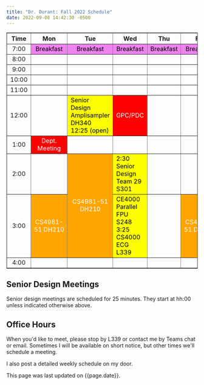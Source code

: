 ```yaml
---
title: "Dr. Durant: Fall 2022 Schedule"
date: 2022-09-08 14:42:30 -0500
---
```


<style type="text/css">
td        { text-align: center;                      }
td.am     { background-color: red;     color: white; }
td.ce4000 { background-color: yellow;  color: black; text-align: left; }
td.cs4981 { background-color: orange;  color: white; }
td.lunch  { background-color: violet;  color: black; }
</style>

<div align="center">
<table border>
<tr><th>Time</th>       <th>Mon</th>                                    <th>Tue</th>                                                                <th>Wed</th>                                                                <th>Thu</th>                        <th>Fri</th>                                    </tr>
<tr><td>7:00</td>       <td class="lunch">Breakfast</td>                <td class="lunch">Breakfast</td>                                            <td class="lunch">Breakfast</td>                                            <td class="lunch">Breakfast</td>    <td class="lunch">Breakfast</td>                </tr>
<tr><td>8:00</td>       <td>&nbsp;</td>                                 <td>&nbsp;</td>                                                             <td>&nbsp;</td>                                                             <td>&nbsp;</td>                     <td>&nbsp;</td>                                 </tr>
<tr><td>9:00</td>       <td>&nbsp;</td>                                 <td>&nbsp;</td>                                                             <td>&nbsp;</td>                                                             <td>&nbsp;</td>                     <td>&nbsp;</td>                                 </tr>
<tr><td>10:00</td>      <td>&nbsp;</td>                                 <td>&nbsp;</td>                                                             <td>&nbsp;</td>                                                             <td>&nbsp;</td>                     <td>&nbsp;</td>                                 </tr>
<tr><td>11:00</td>      <td>&nbsp;</td>                                 <td>&nbsp;</td>                                                             <td>&nbsp;</td>                                                             <td>&nbsp;</td>                     <td>&nbsp;</td>                                 </tr>
<tr><td>12:00</td>      <td>&nbsp;</td>                                 <td class="ce4000">Senior Design Amplisampler DH340<br/>12:25 (open)</td>   <td class="am">GPC/PDC</td>                                                 <td>&nbsp;</td>                     <td>&nbsp;</td>                                 </tr>
<tr><td>1:00</td>       <td class="am">Dept. Meeting</td>               <td>&nbsp;</td>                                                             <td>&nbsp;</td>                                                             <td>&nbsp;</td>                     <td>&nbsp;</td>                                 </tr>
<tr><td>2:00</td>       <td>&nbsp;</td>                                 <td class="cs4981" rowspan="2">CS4981-51<br/>DH210</td>                     <td class="ce4000">2:30 Senior Design Team 29 S301</td>                     <td>&nbsp;</td>                     <td>&nbsp;</td>                                 </tr>
<tr><td>3:00</td>       <td class="cs4981">CS4981-51&nbsp;DH210</td>                                                                                <td class="ce4000">CE4000 Parallel FPU S248<br/>3:25 CS4000 ECG L339</td>   <td>&nbsp;</td>                     <td class="cs4981">CS4981-51&nbsp;DH210</td>    </tr>
<tr><td>4:00</td>       <td>&nbsp;</td>                                 <td>&nbsp;</td>                                                             <td>&nbsp;</td>                                                             <td>&nbsp;</td>                     <td>&nbsp;</td>                                 </tr>
</table>
</div>

## Senior Design Meetings

Senior design meetings are scheduled for 25 minutes. They start at hh:00 unless indicated otherwise above.

## Office Hours

When you'd like to meet, please stop by L339 or contact me by Teams chat or email. Sometimes I will be available on short notice, but other times we'll schedule a meeting.

I also post a detailed weekly schedule on my door.

This page was last updated on {{page.date}}.
